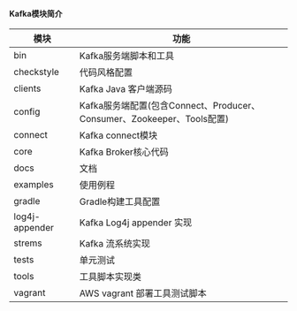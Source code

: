 #### Kafka模块简介
| 模块        | 功能    |
| --------| -----   | 
| bin | Kafka服务端脚本和工具 |
| checkstyle | 代码风格配置 |
| clients | Kafka Java 客户端源码 |
| config | Kafka服务端配置(包含Connect、Producer、Consumer、Zookeeper、Tools配置) |
| connect | Kafka connect模块 |
| core | Kafka Broker核心代码 |
| docs | 文档 |
| examples | 使用例程 |
| gradle | Gradle构建工具配置 |
| log4j-appender | Kafka Log4j appender 实现 |
| strems | Kafka 流系统实现 |
| tests | 单元测试 |
| tools | 工具脚本实现类 |
| vagrant | AWS vagrant 部署工具测试脚本 |

